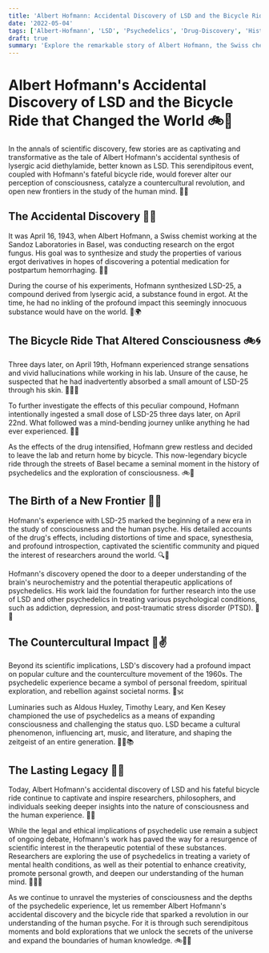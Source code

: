 ```yaml
---
title: 'Albert Hofmann: Accidental Discovery of LSD and the Bicycle Ride that Changed the World'
date: '2022-05-04'
tags: ['Albert-Hofmann', 'LSD', 'Psychedelics', 'Drug-Discovery', 'History']
draft: true
summary: 'Explore the remarkable story of Albert Hofmann, the Swiss chemist who accidentally discovered LSD and embarked on a mind-altering bicycle ride that would forever change our understanding of consciousness and the human psyche.'
---
```


# Albert Hofmann's Accidental Discovery of LSD and the Bicycle Ride that Changed the World 🚲💫

In the annals of scientific discovery, few stories are as captivating and transformative as the tale of Albert Hofmann's accidental synthesis of lysergic acid diethylamide, better known as LSD. This serendipitous event, coupled with Hofmann's fateful bicycle ride, would forever alter our perception of consciousness, catalyze a countercultural revolution, and open new frontiers in the study of the human mind. 🔬🌈

## The Accidental Discovery 🧪💥

It was April 16, 1943, when Albert Hofmann, a Swiss chemist working at the Sandoz Laboratories in Basel, was conducting research on the ergot fungus. His goal was to synthesize and study the properties of various ergot derivatives in hopes of discovering a potential medication for postpartum hemorrhaging. 🔬💊

During the course of his experiments, Hofmann synthesized LSD-25, a compound derived from lysergic acid, a substance found in ergot. At the time, he had no inkling of the profound impact this seemingly innocuous substance would have on the world. 🧪🌍

## The Bicycle Ride That Altered Consciousness 🚲🌀

Three days later, on April 19th, Hofmann experienced strange sensations and vivid hallucinations while working in his lab. Unsure of the cause, he suspected that he had inadvertently absorbed a small amount of LSD-25 through his skin. 🧑‍🔬🤯

To further investigate the effects of this peculiar compound, Hofmann intentionally ingested a small dose of LSD-25 three days later, on April 22nd. What followed was a mind-bending journey unlike anything he had ever experienced. 💫🌈

As the effects of the drug intensified, Hofmann grew restless and decided to leave the lab and return home by bicycle. This now-legendary bicycle ride through the streets of Basel became a seminal moment in the history of psychedelics and the exploration of consciousness. 🚲🌃

## The Birth of a New Frontier 🌌✨

Hofmann's experience with LSD-25 marked the beginning of a new era in the study of consciousness and the human psyche. His detailed accounts of the drug's effects, including distortions of time and space, synesthesia, and profound introspection, captivated the scientific community and piqued the interest of researchers around the world. 🔍🧠

Hofmann's discovery opened the door to a deeper understanding of the brain's neurochemistry and the potential therapeutic applications of psychedelics. His work laid the foundation for further research into the use of LSD and other psychedelics in treating various psychological conditions, such as addiction, depression, and post-traumatic stress disorder (PTSD). 💊🌿

## The Countercultural Impact 🌺✌️

Beyond its scientific implications, LSD's discovery had a profound impact on popular culture and the counterculture movement of the 1960s. The psychedelic experience became a symbol of personal freedom, spiritual exploration, and rebellion against societal norms. 🌈🕉️

Luminaries such as Aldous Huxley, Timothy Leary, and Ken Kesey championed the use of psychedelics as a means of expanding consciousness and challenging the status quo. LSD became a cultural phenomenon, influencing art, music, and literature, and shaping the zeitgeist of an entire generation. 🎨🎵📚

## The Lasting Legacy 🌳🌟

Today, Albert Hofmann's accidental discovery of LSD and his fateful bicycle ride continue to captivate and inspire researchers, philosophers, and individuals seeking deeper insights into the nature of consciousness and the human experience. 🔭💡

While the legal and ethical implications of psychedelic use remain a subject of ongoing debate, Hofmann's work has paved the way for a resurgence of scientific interest in the therapeutic potential of these substances. Researchers are exploring the use of psychedelics in treating a variety of mental health conditions, as well as their potential to enhance creativity, promote personal growth, and deepen our understanding of the human mind. 🔬💊🌱

As we continue to unravel the mysteries of consciousness and the depths of the psychedelic experience, let us remember Albert Hofmann's accidental discovery and the bicycle ride that sparked a revolution in our understanding of the human psyche. For it is through such serendipitous moments and bold explorations that we unlock the secrets of the universe and expand the boundaries of human knowledge. 🚲💫🌌
